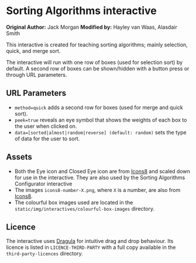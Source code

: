# Sorting Algorithms interactive

**Original Author:** Jack Morgan
**Modified by:** Hayley van Waas, Alasdair Smith

This interactive is created for teaching sorting algorithms; mainly selection, quick, and merge sort.

The interactive will run with one row of boxes (used for selection sort) by default.
A second row of boxes can be shown/hidden with a button press or through URL parameters.

## URL Parameters

- `method=quick` adds a second row for boxes (used for merge and quick sort).
- `peek=true` reveals an eye symbol that shows the weights of each box to the user when clicked on.
- `data=[sorted|almost|random|reverse] (default: random)` sets the type of data for the user to sort.

## Assets

- Both the Eye icon and Closed Eye icon are from [Icons8](https://icons8.com) and scaled down for use in the interactive.
  They are also used by the Sorting Algorithms Configurator interactive
- The images `icons8-number-X.png`, where `X` is a number, are also from [Icons8](https://icons8.com).
- The colourful box images used are located in the `static/img/interactives/colourful-box-images` directory.

## Licence

The interactive uses [Dragula](https://github.com/bevacqua/dragula) for intuitive drag and drop behaviour.
Its licence is listed in `LICENCE-THIRD-PARTY` with a full copy available in the `third-party-licences` directory.
